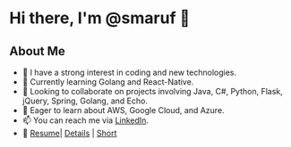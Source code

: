 # Hi there, I'm @smaruf 👋

## About Me

- 👀 I have a strong interest in coding and new technologies.
- 🌱 Currently learning Golang and React-Native.
- 💞️ Looking to collaborate on projects involving Java, C#, Python, Flask, jQuery, Spring, Golang, and Echo.
- 🌱 Eager to learn about AWS, Google Cloud, and Azure.
- 📫 You can reach me via [LinkedIn](https://www.linkedin.com/in/muhammad-shamsul-maruf-79905161/).
- 🏬 [Resume](https://github.com/smaruf/readings/blob/master/interview/docs/Muhammad_Shamsul_Maruf_CV.pdf)| [Details](https://github.com/smaruf/readings/blob/master/interview/docs/Resume_Details.md) | [Short](https://github.com/smaruf/readings/blob/master/interview/docs/README.md)

<!---
smaruf/smaruf is a ✨ special ✨ repository because its `README.md` (this file) appears on your GitHub profile.
You can click the Preview link to take a look at your changes.
--->
